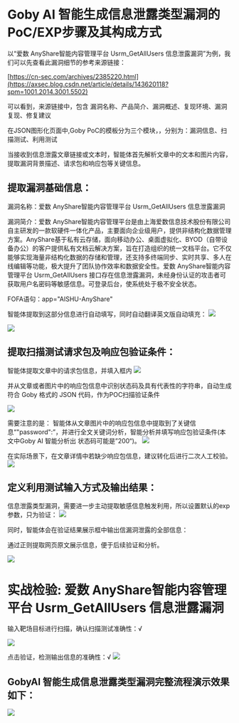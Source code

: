 # Goby AI 智能生成信息泄露类型漏洞的PoC/EXP步骤及其构成方式

以“爱数 AnyShare智能内容管理平台 Usrm_GetAllUsers 信息泄露漏洞”为例，我们可以先查看此漏洞细节的参考来源链接：

[https://cn-sec.com/archives/2385220.html](https://axsec.blog.csdn.net/article/details/143620118?spm=1001.2014.3001.5502)

可以看到，来源链接中，包含 漏洞名称、产品简介、漏洞概述、复现环境、漏洞复现、修复建议

在JSON图形化页面中,Goby PoC的模板分为三个模块，，分别为：漏洞信息、扫描测试、利用测试

当接收到信息泄露文章链接或文本时，智能体首先解析文章中的文本和图片内容，提取漏洞背景描述、请求包和响应包等关键信息。

## 提取漏洞基础信息：
漏洞名称：爱数 AnyShare智能内容管理平台 Usrm_GetAllUsers 信息泄露漏洞

漏洞简介：爱数 AnyShare智能内容管理平台是由上海爱数信息技术股份有限公司自主研发的一款软硬件一体化产品，主要面向企业级用户，提供非结构化数据管理方案。AnyShare基于私有云存储，面向移动办公、桌面虚拟化、BYOD（自带设备办公）的客户提供私有文档云解决方案，旨在打造组织的统一文档平台。它不仅能够实现海量非结构化数据的存储和管理，还支持多终端同步、实时共享、多人在线编辑等功能，极大提升了团队协作效率和数据安全性。爱数 AnyShare智能内容管理平台 Usrm_GetAllUsers 接口存在信息泄露漏洞，未经身份认证的攻击者可获取用户名密码等敏感信息。可登录后台，使系统处于极不安全状态。

FOFA语句：app="AISHU-AnyShare"

智能体提取到这部分信息进行自动填写，同时自动翻译英文版自动填充：
**![](https://s3.bmp.ovh/imgs/2025/01/09/7d1c808fa9a1ec11.png)**

**![](https://s3.bmp.ovh/imgs/2025/01/09/95239fc295b68bff.png)**


## 提取扫描测试请求包及响应包验证条件：

智能体提取文章中的请求包信息，并填入框内
**![](https://s3.bmp.ovh/imgs/2025/01/09/60e9a029ed30b491.png)**

并从文章或者图片中的响应包信息中识别状态码及具有代表性的字符串，自动生成符合 Goby 格式的 JSON 代码，作为POC扫描验证条件

**![](https://s3.bmp.ovh/imgs/2025/01/09/9a73fba7f5759bf5.png)**

需要注意的是： 智能体从文章图片中的响应包信息中提取到了关键信息“"password":”，并进行全文关键词分析，智能分析并填写响应包验证条件(本文中Goby AI 智能分析出 状态码可能是”200“)。
**![](https://s3.bmp.ovh/imgs/2025/01/09/3c9735c61358684f.png)**

在实际场景下，在文章详情中若缺少响应包信息，建议转化后进行二次人工校验。
**![](https://s3.bmp.ovh/imgs/2025/01/09/f71735a12a650b5c.png)**

## 定义利用测试输入方式及输出结果：

信息泄露类型漏洞，需要进一步主动提取敏感信息触发利用，所以设置默认的exp参数，只为验证：
**![](https://s3.bmp.ovh/imgs/2025/01/09/9eae625508ef7390.png)**

同时，智能体会在验证结果展示框中输出信漏洞泄露的全部信息：

通过正则提取网页原文展示信息，便于后续验证和分析。

**![](https://s3.bmp.ovh/imgs/2025/01/09/68ee9ae05eb78ae8.png)**


# 实战检验: 爱数 AnyShare智能内容管理平台 Usrm_GetAllUsers 信息泄露漏洞

输入靶场目标进行扫描，确认扫描测试准确性：√

**![](https://s3.bmp.ovh/imgs/2025/01/09/977affd7ca5e6185.png)**

点击验证，检测输出信息的准确性：√
**![](https://s3.bmp.ovh/imgs/2025/01/09/ae6e0dfcbb78589e.png)**


## GobyAI 智能生成信息泄露类型漏洞完整流程演示效果如下：

**![](https://s3.bmp.ovh/imgs/2025/01/09/96b82868ce109fb9.gif)**


